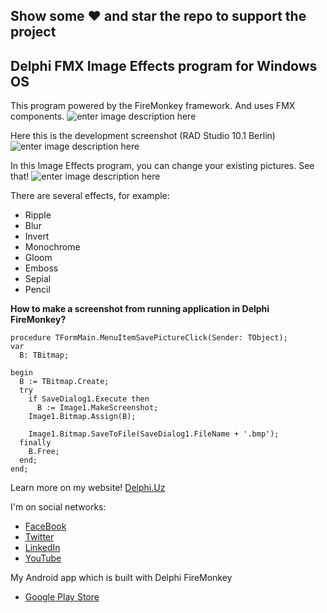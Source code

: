 ## Show some :heart: and star the repo to support the project

## Delphi FMX Image Effects program for Windows OS

This program powered by the FireMonkey framework. And uses FMX components.
![enter image description here](https://i0.wp.com/delphi.uz/wp-content/uploads/2017/01/firemonkey-delphi-image-effects-components.jpg?w=323&ssl=1)

Here this is the development screenshot (RAD Studio 10.1 Berlin)
![enter image description here](https://i0.wp.com/delphi.uz/wp-content/uploads/2017/01/delphi.uz-image-effects-firemonkey-delphi.jpg?resize=1024,547&ssl=1)

In this Image Effects program, you can change your existing pictures. See that!
![enter image description here](https://i0.wp.com/delphi.uz/wp-content/uploads/2017/01/delphi.uz-image-effects-program.png?w=900&ssl=1)

There are several effects, for example:
-   Ripple
-   Blur
-   Invert
-   Monochrome
-   Gloom
-   Emboss
-   Sepial
-   Pencil

**How to make a screenshot from running application in Delphi FireMonkey?**

    procedure TFormMain.MenuItemSavePictureClick(Sender: TObject);
    var
      B: TBitmap;
      
    begin
      B := TBitmap.Create;
      try
        if SaveDialog1.Execute then
          B := Image1.MakeScreenshot;
        Image1.Bitmap.Assign(B);

        Image1.Bitmap.SaveToFile(SaveDialog1.FileName + '.bmp');
      finally
        B.Free;
      end;
    end;

Learn more on my website! [Delphi.Uz](https://delphi.uz/2017/01/25/delphi-windows-development/delphi-fmx-image-effects-program-windows-os/)

I'm on social networks:
- [FaceBook](https://www.facebook.com/wwwdelphiuz/)
- [Twitter](https://twitter.com/MuminjonGuru)
- [LinkedIn](https://www.linkedin.com/in/muminjon-abduraimov/)
- [YouTube](https://youtube.com/MuminjonAbduraimov)

My Android app which is built with Delphi FireMonkey
- [Google Play Store](https://play.google.com/store/apps/details?id=com.delphiapplications.delphiexamples)
